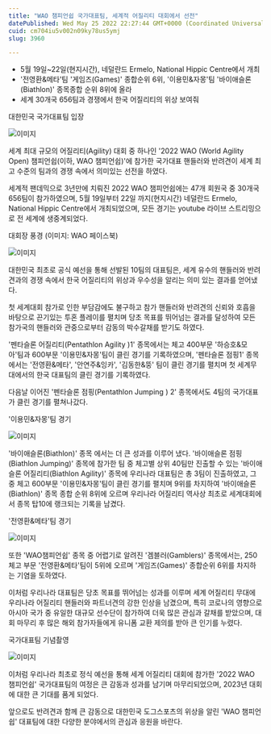 ```yaml
---
title: "WAO 챔피언쉽 국가대표팀, 세계적 어질리티 대회에서 선전"
datePublished: Wed May 25 2022 22:27:44 GMT+0000 (Coordinated Universal Time)
cuid: cm704iu5v002n09ky78us5ymj
slug: 3960

---
```



- 5월 19일~22일(현지시간), 네덜란드 Ermelo, National Hippic Centre에서 개최
- '전영환&메타'팀 '게임즈(Games)' 종합순위 6위, '이용민&자몽'팀 '바이애슬론(Biathlon)' 종목종합 순위 8위에 올라
- 세계 30개국 656팀과 경쟁에서 한국 어질리티의 위상 보여줘

대한민국 국가대표팀 입장

![이미지](https://cdn.hashnode.com/res/hashnode/image/upload/v1739256669451/9f0eb3e6-1ef7-4c0e-8dab-3a92ebece272.jpeg)

세계 최대 규모의 어질리티(Agility) 대회 중 하나인 '2022 WAO (World Agility Open) 챔피언쉽(이하, WAO 챔피언쉽)'에 참가한 국가대표 핸들러와 반려견이 세계 최고 수준의 팀과의 경쟁 속에서 의미있는 선전을 하였다.

세계적 팬데믹으로 3년만에 치뤄진 2022 WAO 챔피언쉽에는 47개 회원국 중 30개국 656팀이 참가하였으며, 5월 19일부터 22일 까지(현지시간) 네덜란드 Ermelo, National Hippic Centre에서 개최되었으며, 모든 경기는 youtube 라이브 스트리밍으로 전 세계에 생중계되었다.

대회장 풍경 (이미지: WAO 페이스북)

![이미지](https://cdn.hashnode.com/res/hashnode/image/upload/v1739256672975/7ec65ff6-f213-4d56-b332-0ba1f7df5ed0.jpeg)

대한민국 최초로 공식 예선을 통해 선발된 10팀의 대표팀은, 세계 유수의 핸들러와 반려견과의 경쟁 속에서 한국 어질리티의 위상과 우수성을 알리는 의미 있는 결과를 얻어냈다.

첫 세계대회 참가로 인한 부담감에도 불구하고 참가 핸들러와 반려견의 신뢰와 호흡을 바탕으로 끈기있는 투혼 플레이를 펼치며 당초 목표를 뛰어넘는 결과를 달성하여 모든 참가국의 핸들러와 관중으로부터 감동의 박수갈채를 받기도 하였다.

'펜타슬론 어질리티(Pentathlon Agility )1' 종목에서는 체고 400부문 '하승호&모아'팀과 600부문 '이용민&자몽'팀이 클린 경기를 기록하였으며, '펜타슬론 점핑1' 종목에서는 '전영환&메타', '안연주&잉카', '김동한&뚱' 팀이 클린 경기를 펼치며 첫 세계무대에서의 한국 대표팀의 클린 경기를 기록하였다.

다음날 이어진 '펜타슬론 점핑(Pentathlon Jumping ) 2' 종목에서도 4팀의 국가대표가 클린 경기를 펼쳐나갔다.

'이용민&자몽'팀 경기

![이미지](https://cdn.hashnode.com/res/hashnode/image/upload/v1739256676067/da98e48a-072f-4c79-a89b-47d7648c19c7.jpeg)

'바이애슬론(Biathlon)' 종목 에서는 더 큰 성과를 이루어 냈다. '바이애슬론 점핑(Biathlon Jumping)' 종목에 참가한 팀 중 체고별 상위 40팀만 진출할 수 있는 '바이애슬론 어질리티(Biathlon Agility)' 종목에 우리나라 대표팀은 총 3팀이 진출하였고, 그 중 체고 600부문 '이용민&자몽'팀이 클린 경기를 펼치며 9위를 차지하여 '바이애슬론(Biathlon)' 종목 종합 순위 8위에 오르며 우리나라 어질리티 역사상 최초로 세계대회에서 종목 탑10에 랭크되는 기록을 남겼다.

'전영환&메타'팀 경기

![이미지](https://cdn.hashnode.com/res/hashnode/image/upload/v1739256678829/7dbb8a1e-fc2b-48a0-a93c-6a0889adc116.jpeg)

또한 'WAO챔피언쉽' 종목 중 어렵기로 알려진 '겜블러(Gamblers)' 종목에서는, 250 체고 부문 '전영환&메타'팀이 5위에 오르며 '게임즈(Games)' 종합순위 6위를 차지하는 기염을 토하였다.

이처럼 우리나라 대표팀은 당초 목표를 뛰어넘는 성과를 이루며 세계 어질리티 무대에 우리나라 어질리티 핸들러와 파트너견의 강한 인상을 남겼으며, 특히 코로나의 영향으로 아시아 국가 중 유일한 대규모 선수단이 참가하여 더욱 많은 관심과 갈채를 받았으며, 대회 마무리 후 많은 해외 참가자들에게 유니폼 교환 제의를 받아 큰 인기를 누렸다.

국가대표팀 기념촬영

![이미지](https://cdn.hashnode.com/res/hashnode/image/upload/v1739256681793/956e771e-5c7d-48f4-9c52-134f8d660293.jpeg)

이처럼 우리나라 최초로 정식 예선을 통해 세계 어질리티 대회에 참가한 '2022 WAO 챔피언쉽' 국가대표팀의 여정은 큰 감동과 성과를 남기며 마무리되었으며, 2023년 대회에 대한 큰 기대를 품게 되었다.

앞으로도 반려견과 함께 큰 감동으로 대한민국 도그스포츠의 위상을 알린 'WAO 챔피언쉽' 대표팀에 대한 다양한 분야에서의 관심과 응원을 바란다.